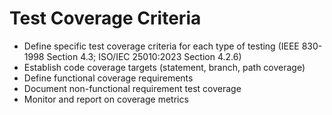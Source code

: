# Test Coverage Criteria
- Define specific test coverage criteria for each type of testing (IEEE 830-1998 Section 4.3; ISO/IEC 25010:2023 Section 4.2.6)
- Establish code coverage targets (statement, branch, path coverage)
- Define functional coverage requirements
- Document non-functional requirement test coverage
- Monitor and report on coverage metrics